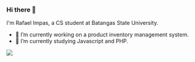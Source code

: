 ### Hi there 👋

I'm Rafael Impas, a CS student at Batangas State University. 

- 🔭 I’m currently working on a product inventory management system.
- 🌱 I’m currently studying Javascript and PHP.

<img
  src="https://github-readme-stats.vercel.app/api/top-langs/?username=rafimps18"
/>
